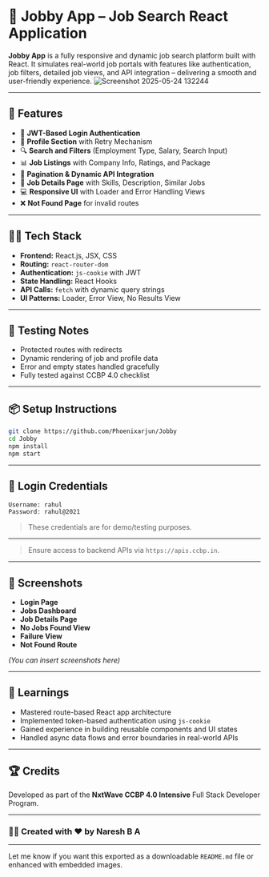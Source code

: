 # 💼 Jobby App – Job Search React Application

**Jobby App** is a fully responsive and dynamic job search platform built with React. It simulates real-world job portals with features like authentication, job filters, detailed job views, and API integration – delivering a smooth and user-friendly experience. ![Screenshot 2025-05-24 132244](https://github.com/user-attachments/assets/6b10ed96-6728-4860-8872-5d8403dbe5ef)

---

## 🚀 Features

- 🔐 **JWT-Based Login Authentication**
- 📄 **Profile Section** with Retry Mechanism
- 🔍 **Search and Filters** (Employment Type, Salary, Search Input)
- 📊 **Job Listings** with Company Info, Ratings, and Package
- 🔁 **Pagination & Dynamic API Integration**
- 📝 **Job Details Page** with Skills, Description, Similar Jobs
- 💻 **Responsive UI** with Loader and Error Handling Views
- ❌ **Not Found Page** for invalid routes

---

## 🧑‍💻 Tech Stack

- **Frontend:** React.js, JSX, CSS
- **Routing:** `react-router-dom`
- **Authentication:** `js-cookie` with JWT
- **State Handling:** React Hooks
- **API Calls:** `fetch` with dynamic query strings
- **UI Patterns:** Loader, Error View, No Results View

---

## 🧪 Testing Notes

- Protected routes with redirects
- Dynamic rendering of job and profile data
- Error and empty states handled gracefully
- Fully tested against CCBP 4.0 checklist

---

## 📦 Setup Instructions

```bash
git clone https://github.com/Phoenixarjun/Jobby
cd Jobby
npm install
npm start
```

---

## 🧪 Login Credentials

```bash
Username: rahul
Password: rahul@2021
```

> These credentials are for demo/testing purposes.

---

> Ensure access to backend APIs via `https://apis.ccbp.in`.

---

## 📸 Screenshots

- **Login Page**
- **Jobs Dashboard**
- **Job Details Page**
- **No Jobs Found View**
- **Failure View**
- **Not Found Route**

_(You can insert screenshots here)_

---

## 🧠 Learnings

- Mastered route-based React app architecture
- Implemented token-based authentication using `js-cookie`
- Gained experience in building reusable components and UI states
- Handled async data flows and error boundaries in real-world APIs

---

## 🏆 Credits

Developed as part of the **NxtWave CCBP 4.0 Intensive** Full Stack Developer Program.

---

### 👨‍💻 Created with ❤️ by **Naresh B A**

---

Let me know if you want this exported as a downloadable `README.md` file or enhanced with embedded images.
